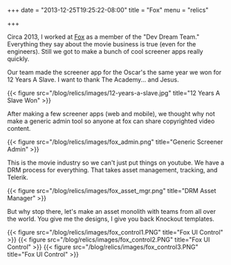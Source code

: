 +++
date = "2013-12-25T19:25:22-08:00"
title = "Fox"
menu = "relics"

+++

Circa 2013, I worked at [Fox](http://www.foxmovies.com/) as a member of the "Dev Dream Team."  Everything they say about the movie business is true (even for the engineers).  Still we got to make a bunch of cool screener apps really quickly.

Our team made the screener app for the Oscar's the same year we won for 12 Years A Slave.  I want to thank The Academy... and Jesus.

{{< figure src="/blog/relics/images/12-years-a-slave.jpg" title="12 Years A Slave Won" >}}

After making a few screener apps (web and mobile), we thought why not make a generic admin tool so anyone at fox can share copyrighted video content.

{{< figure src="/blog/relics/images/fox_admin.png" title="Generic Screener Admin" >}}

This is the movie industry so we can't just put things on youtube.  We have a DRM process for everything.  That takes asset management, tracking, and Telerik.

{{< figure src="/blog/relics/images/fox_asset_mgr.png" title="DRM Asset Manager" >}}

But why stop there, let's make an asset monolith with teams from all over the world.  You give me the designs, I give you back Knockout templates.

{{< figure src="/blog/relics/images/fox_control1.PNG" title="Fox UI Control" >}}
{{< figure src="/blog/relics/images/fox_control2.PNG" title="Fox UI Control" >}}
{{< figure src="/blog/relics/images/fox_control3.PNG" title="Fox UI Control" >}}

